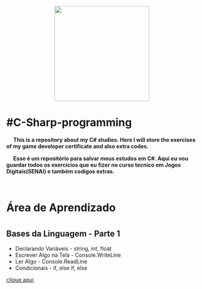 <p align="center">
  <img width="250" height="250" src="https://user-images.githubusercontent.com/59585859/172028663-4f118447-3888-44c0-95d6-fa0d850499d5.png">
</p>

<h1>#C-Sharp-programming</h1>

<b>
<p>  
<img width="15" height="15" src="https://user-images.githubusercontent.com/59585859/172028826-a9f64785-8459-42a9-8b79-3ef1c4fc5bd4.png">
This is a repository about my C# studies. Here I will store the exercises of my game developer certificate and also extra codes.
</p>
<p>  
<img width="15" height="15" src="https://user-images.githubusercontent.com/59585859/172028891-a7450d60-4e3b-45cd-90de-77abdceb2ef3.png">
Esse é um repositório para salvar meus estudos em C#. Aqui eu vou guardar todos os exercícios que eu fizer no curso tecnico em Jogos Digitais(SENAI) e também codigos extras.
</p>
</b>

<br>
<h1>Área de Aprendizado<h1>
<h2>Bases da Linguagem - Parte 1</h2>
  
- Declarando Variáveis - string, int, float   
- Escrever Algo na Tela - Console.WriteLine
- Ler Algo - Console.ReadLine
- Condicionais - if, else if, else

[clique aqui](https://github.com/gr4yt3x/C-Sharp-programming/blob/main/Bases-da-linguagem-1.md)

